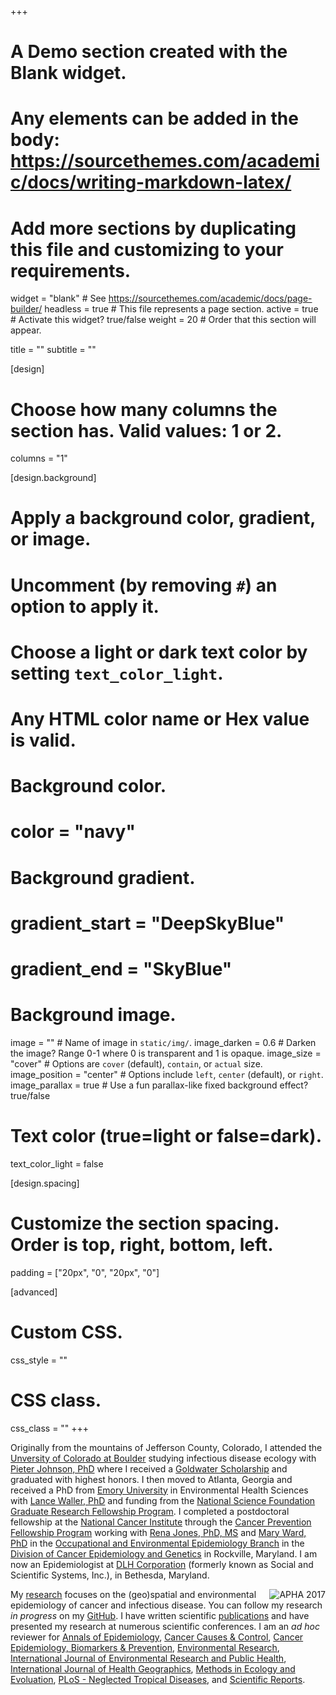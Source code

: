 +++
# A Demo section created with the Blank widget.
# Any elements can be added in the body: https://sourcethemes.com/academic/docs/writing-markdown-latex/
# Add more sections by duplicating this file and customizing to your requirements.

widget = "blank"  # See https://sourcethemes.com/academic/docs/page-builder/
headless = true  # This file represents a page section.
active = true  # Activate this widget? true/false
weight = 20  # Order that this section will appear.

title = ""
subtitle = ""

[design]
  # Choose how many columns the section has. Valid values: 1 or 2.
  columns = "1"

[design.background]
  # Apply a background color, gradient, or image.
  #   Uncomment (by removing `#`) an option to apply it.
  #   Choose a light or dark text color by setting `text_color_light`.
  #   Any HTML color name or Hex value is valid.

  # Background color.
  # color = "navy"
  
  # Background gradient.
  # gradient_start = "DeepSkyBlue"
  # gradient_end = "SkyBlue"
  
  # Background image.
  image = ""  # Name of image in `static/img/`.
  image_darken = 0.6  # Darken the image? Range 0-1 where 0 is transparent and 1 is opaque.
  image_size = "cover"  #  Options are `cover` (default), `contain`, or `actual` size.
  image_position = "center"  # Options include `left`, `center` (default), or `right`.
  image_parallax = true  # Use a fun parallax-like fixed background effect? true/false

  # Text color (true=light or false=dark).
  text_color_light = false

[design.spacing]
  # Customize the section spacing. Order is top, right, bottom, left.
  padding = ["20px", "0", "20px", "0"]

[advanced]
 # Custom CSS. 
 css_style = ""
 
 # CSS class.
 css_class = ""
+++

Originally from the mountains of Jefferson County, Colorado, I attended the [Unversity of Colorado at Boulder](https://www.colorado.edu) studying infectious disease ecology with [Pieter Johnson, PhD](https://orcid.org/0000-0002-7997-5390) where I received a [Goldwater Scholarship](https://goldwater.scholarsapply.org) and graduated with highest honors. I then moved to Atlanta, Georgia and received a PhD from [Emory University](http://www.emory.edu) in Environmental Health Sciences with [Lance Waller, PhD](https://orcid.org/0000-0001-5002-8886) and funding from the [National Science Foundation](https://www.nsf.gov) [Graduate Research Fellowship Program](https://www.nsf.gov/funding/pgm_summ.jsp?pims_id=6201). I completed a postdoctoral fellowship at the [National Cancer Institute](https://www.cancer.gov) through the [Cancer Prevention Fellowship Program](https://cpfp.cancer.gov) working with [Rena Jones, PhD, MS](https://orcid.org/0000-0003-1294-1679) and [Mary Ward, PhD](https://orcid.org/0000-0001-7584-8856) in the [Occupational and Environmental Epidemiology Branch](https://dceg.cancer.gov/about/organization/tdrp/oeeb) in the [Division of Cancer Epidemiology and Genetics](https://dceg.cancer.gov) in Rockville, Maryland. I am now an Epidemiologist at [DLH Corporation](https://www.dlhcorp.com) (formerly known as Social and Scientific Systems, Inc.), in Bethesda, Maryland.

<img src="/img/apha2017.jpg" style="float:right" alt="APHA 2017" style="width:80%;height:60%;">

My [research](https://www.ncbi.nlm.nih.gov/myncbi/ian.buller.1/bibliography/public) focuses on the (geo)spatial and environmental epidemiology of cancer and infectious disease. You can follow my research *in progress* on my [GitHub](https://github.com/idblr). I have written scientific [publications](https://www.ncbi.nlm.nih.gov/myncbi/ian.buller.1/bibliography/public) and have presented my research at numerous scientific conferences. I am an *ad hoc* reviewer for [Annals of Epidemiology](https://www.sciencedirect.com/journal/annals-of-epidemiology), [Cancer Causes & Control](https://www.springer.com/journal/10552), [Cancer Epidemiology, Biomarkers & Prevention](https://cebp.aacrjournals.org/), [Environmental Research](https://www.journals.elsevier.com/environmental-research), [International Journal of Environmental Research and Public Health](https://www.mdpi.com/journal/ijerph), [International Journal of Health Geographics](https://ij-healthgeographics.biomedcentral.com/), [Methods in Ecology and Evoluation](https://besjournals.onlinelibrary.wiley.com/journal/2041210X), [PLoS - Neglected Tropical Diseases](https://journals.plos.org/plosntds), and [Scientific Reports](https://www.nature.com/srep).
